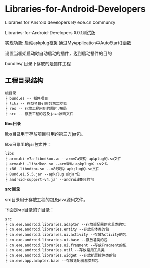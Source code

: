 Libraries-for-Android-Developers
=========

Libraries for Android developers By eoe.cn Community

Libraries-for-Android-Developers 0.0.1测试版

实现功能: 
启动apkplug框架 通过MyApplication中AutoStart()函数

设置当框架启动时自动启动的插件，达到启动插件的目的

bundles/ 目录下存放的是插件工程


工程目录结构
----------


```
根目录
├ bundles -- 插件项目 
├ libs -- 存放项目引用的第三方包 
├ res -- 存放工程用到的图片,布局 
├ src -- 存放工程的包及java源码文件
```

**libs目录**

libs目录用于存放项目引用的第三方jar包。

libs目录里的jar包文件：
```
libs
├ armeabi-v7a-libndkoo.so --armv7a架构 apkplug的.so文件 
├ armeabi -libndkoo.so --arm架构 apkplug的.so文件 
├ x86 -libndkoo.so --x86架构 apkplug的.so文件 
├ Bundle1.5.5.jar --apkplug 的jar包 
├ android-support-v4.jar --android兼容的包
```

**src目录**

src目录用于存放工程的包及java源码文件。

下面是src目录的子目录：
```
src
├ cn.eoe.android.libraries.adapter --存放适配器的实现类的包
├ cn.eoe.android.libraries.entity --存放实体类的包
├ cn.eoe.android.libraries.ui.activity --存放Activity的包
├ cn.eoe.android.libraries.ui.base --存放基类的包
├ cn.eoe.android.libraries.ui.fragment --存放Fragment的包
├ cn.eoe.android.libraries.util --存放常用工具类
├ cn.eoe.android.libraries.widget --存放扩展控件类的包
├ cn.eoe.app.adapter.base --存放适配器基类的包
```
